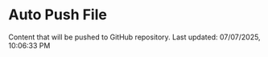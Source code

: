 # Auto Push File

Content that will be pushed to GitHub repository.
Last updated: 07/07/2025, 10:06:33 PM